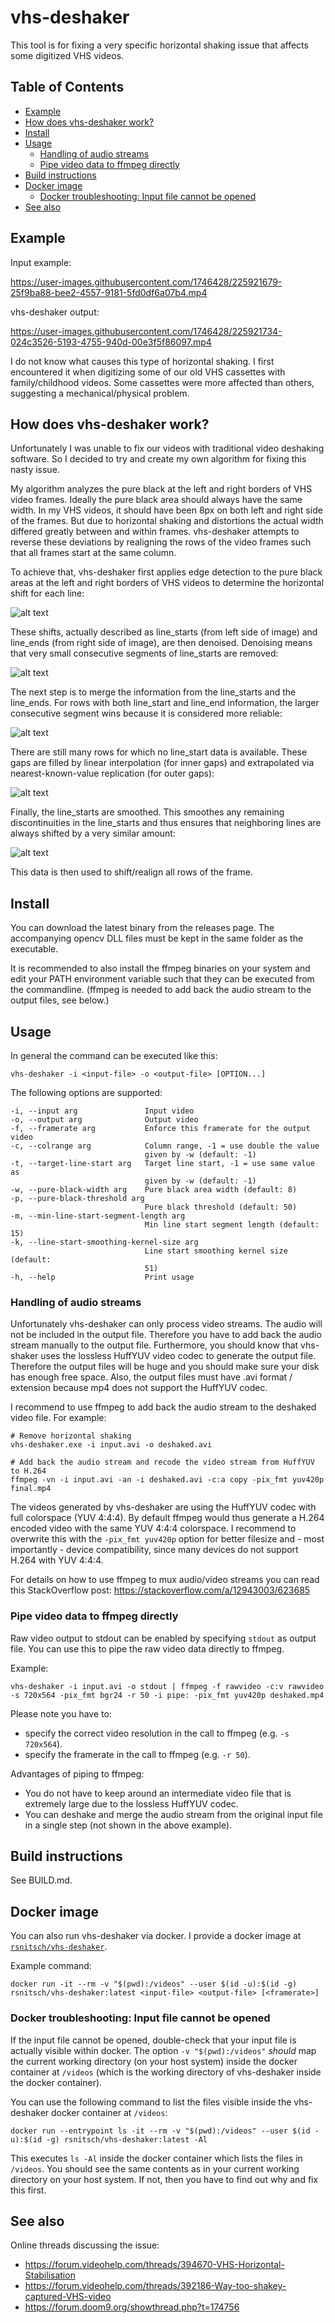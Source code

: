 # vhs-deshaker <!-- omit from toc -->

This tool is for fixing a very specific horizontal shaking issue that affects some digitized VHS videos.

## Table of Contents <!-- omit from toc -->

- [Example](#example)
- [How does vhs-deshaker work?](#how-does-vhs-deshaker-work)
- [Install](#install)
- [Usage](#usage)
  - [Handling of audio streams](#handling-of-audio-streams)
  - [Pipe video data to ffmpeg directly](#pipe-video-data-to-ffmpeg-directly)
- [Build instructions](#build-instructions)
- [Docker image](#docker-image)
  - [Docker troubleshooting: Input file cannot be opened](#docker-troubleshooting-input-file-cannot-be-opened)
- [See also](#see-also)

## Example

Input example:

https://user-images.githubusercontent.com/1746428/225921679-25f9ba88-bee2-4557-9181-5fd0df6a07b4.mp4

vhs-deshaker output:

https://user-images.githubusercontent.com/1746428/225921734-024c3526-5193-4755-940d-00e3f5f86097.mp4

I do not know what causes this type of horizontal shaking. I first encountered it when digitizing some of our old VHS cassettes with family/childhood videos. Some cassettes were more affected than others, suggesting a mechanical/physical problem.

## How does vhs-deshaker work?

Unfortunately I was unable to fix our videos with traditional video deshaking software. So I decided to try and create my own algorithm for fixing this nasty issue.

My algorithm analyzes the pure black at the left and right borders of VHS video frames. Ideally the pure black area should always have the same width. In my VHS videos,
it should have been 8px on both left and right side of the frames. But due to horizontal shaking and distortions the actual width differed greatly between and within
frames. vhs-deshaker attempts to reverse these deviations by realigning the rows of the video frames such that all frames start at the same column.

To achieve that, vhs-deshaker first applies edge detection to the pure black areas at the left and right borders of VHS videos to determine the horizontal shift for each line:

![alt text](docs/hiw_1_line_starts_raw.jpg)

These shifts, actually described as line_starts (from left side of image) and line_ends (from right side of image), are then denoised. Denoising means that very small consecutive segments of line_starts are removed:

![alt text](docs/hiw_2_line_starts_after_denoising.jpg)

The next step is to merge the information from the line_starts and the line_ends. For rows with both line_start and line_end information, the larger consecutive segment
wins because it is considered more reliable:

![alt text](docs/hiw_3_line_starts_merged.jpg)

There are still many rows for which no line_start data is available. These gaps are filled by linear interpolation (for inner gaps) and extrapolated via nearest-known-value
replication (for outer gaps):

![alt text](docs/hiw_4_line_starts_interpolated.jpg)

Finally, the line_starts are smoothed. This smoothes any remaining discontinuities in the line_starts and thus ensures that neighboring lines are always shifted
by a very similar amount:

![alt text](docs/hiw_5_line_starts_smoothed_final.jpg)

This data is then used to shift/realign all rows of the frame.

## Install

You can download the latest binary from the releases page. The accompanying opencv DLL files must be kept in the same folder as the executable.

It is recommended to also install the ffmpeg binaries on your system and edit your PATH environment variable such that they can be executed from the commandline. (ffmpeg is needed to add back the audio stream to the output files, see below.)

## Usage

In general the command can be executed like this:

    vhs-deshaker -i <input-file> -o <output-file> [OPTION...]

The following options are supported:
  
    -i, --input arg               Input video
    -o, --output arg              Output video
    -f, --framerate arg           Enforce this framerate for the output video
    -c, --colrange arg            Column range, -1 = use double the value
                                  given by -w (default: -1)
    -t, --target-line-start arg   Target line start, -1 = use same value as
                                  given by -w (default: -1)
    -w, --pure-black-width arg    Pure black area width (default: 8)
    -p, --pure-black-threshold arg
                                  Pure black threshold (default: 50)
    -m, --min-line-start-segment-length arg
                                  Min line start segment length (default: 15)
    -k, --line-start-smoothing-kernel-size arg
                                  Line start smoothing kernel size (default:
                                  51)
    -h, --help                    Print usage

### Handling of audio streams

Unfortunately vhs-deshaker can only process video streams. The audio will not be included in the output file. Therefore you have to add back the audio stream manually to the output file. Furthermore, you should know that vhs-shaker uses the lossless HuffYUV video codec to generate the output file. Therefore the output files will be huge and you should make sure your disk has enough free space. Also, the output files must have .avi format / extension because mp4 does not support the HuffYUV codec.

I recommend to use ffmpeg to add back the audio stream to the deshaked video file. For example:

    # Remove horizontal shaking
    vhs-deshaker.exe -i input.avi -o deshaked.avi

    # Add back the audio stream and recode the video stream from HuffYUV to H.264
    ffmpeg -vn -i input.avi -an -i deshaked.avi -c:a copy -pix_fmt yuv420p final.mp4

The videos generated by vhs-deshaker are using the HuffYUV codec with full colorspace (YUV 4:4:4). By default ffmpeg would thus generate a H.264 encoded video with
the same YUV 4:4:4 colorspace. I recommend to overwrite this with the ``-pix_fmt yuv420p`` option for better filesize and - most importantly - device compatibility,
since many devices do not support H.264 with YUV 4:4:4.

For details on how to use ffmpeg to mux audio/video streams you can read this StackOverflow post: https://stackoverflow.com/a/12943003/623685

### Pipe video data to ffmpeg directly

Raw video output to stdout can be enabled by specifying `stdout` as output file. You can use this to pipe the raw video data directly to ffmpeg.

Example:

    vhs-deshaker -i input.avi -o stdout | ffmpeg -f rawvideo -c:v rawvideo -s 720x564 -pix_fmt bgr24 -r 50 -i pipe: -pix_fmt yuv420p deshaked.mp4

Please note you have to:

- specify the correct video resolution in the call to ffmpeg (e.g. `-s 720x564`).
- specify the framerate in the call to ffmpeg (e.g. `-r 50`).

Advantages of piping to ffmpeg:

- You do not have to keep around an intermediate video file that is extremely large due to the lossless HuffYUV codec.
- You can deshake and merge the audio stream from the original input file in a single step (not shown in the above example).

## Build instructions

See BUILD.md.

## Docker image

You can also run vhs-deshaker via docker. I provide a docker image at [`rsnitsch/vhs-deshaker`](https://hub.docker.com/r/rsnitsch/vhs-deshaker).

Example command:

    docker run -it --rm -v "$(pwd):/videos" --user $(id -u):$(id -g) rsnitsch/vhs-deshaker:latest <input-file> <output-file> [<framerate>]

### Docker troubleshooting: Input file cannot be opened

If the input file cannot be opened, double-check that your input file is actually visible within docker. The option `-v "$(pwd):/videos"`
*should* map the current working directory (on your host system) inside the docker container at `/videos` (which is the working directory
of vhs-deshaker inside the docker container).

You can use the following command to list the files visible inside the vhs-deshaker docker container at `/videos`:

    docker run --entrypoint ls -it --rm -v "$(pwd):/videos" --user $(id -u):$(id -g) rsnitsch/vhs-deshaker:latest -Al

This executes `ls -Al` inside the docker container which lists the files in `/videos`. You should see the same contents as in your
current working directory on your host system. If not, then you have to find out why and fix this first.

## See also

Online threads discussing the issue:

- https://forum.videohelp.com/threads/394670-VHS-Horizontal-Stabilisation
- https://forum.videohelp.com/threads/392186-Way-too-shakey-captured-VHS-video
- https://forum.doom9.org/showthread.php?t=174756
